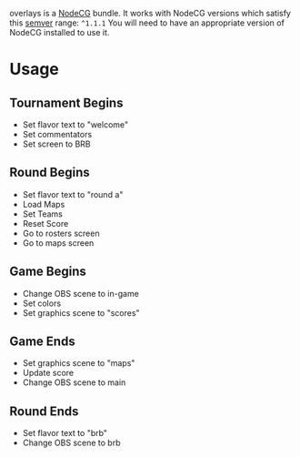 overlays is a [NodeCG](http://github.com/nodecg/nodecg) bundle.
It works with NodeCG versions which satisfy this [semver](https://docs.npmjs.com/getting-started/semantic-versioning) range: `^1.1.1`
You will need to have an appropriate version of NodeCG installed to use it.

# Usage
## Tournament Begins
- Set flavor text to "welcome"
- Set commentators
- Set screen to BRB
## Round Begins
- Set flavor text to "round a"
- Load Maps
- Set Teams
- Reset Score
- Go to rosters screen
- Go to maps screen
## Game Begins
- Change OBS scene to in-game
- Set colors
- Set graphics scene to "scores"
## Game Ends
- Set graphics scene to "maps"
- Update score
- Change OBS scene to main
## Round Ends
- Set flavor text to "brb"
- Change OBS scene to brb
